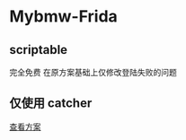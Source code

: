 # Mybmw-Frida

## scriptable
完全免费
在原方案基础上仅修改登陆失败的问题



## 仅使用 catcher
[查看方案](https://github.com/erxiaowang417/Mybmw-Script/tree/main/frida)
